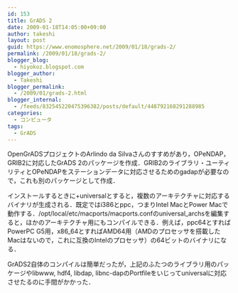 ```yaml
---
id: 153
title: GrADS 2
date: 2009-01-18T14:05:00+09:00
author: takeshi
layout: post
guid: https://www.enomosphere.net/2009/01/18/grads-2/
permalink: /2009/01/18/grads-2/
blogger_blog:
  - hiyokoz.blogspot.com
blogger_author:
  - Takeshi
blogger_permalink:
  - /2009/01/grads-2.html
blogger_internal:
  - /feeds/832545220475396382/posts/default/448792168291288985
categories:
  - コンピュータ
tags:
  - GrADS
---
```

OpenGrADSプロジェクトのArlindo da Silvaさんのすすめがあり，OPeNDAP，GRIB2に対応したGrADS 2のパッケージを作成．GRIB2のライブラリ・ユーティリティとOPeNDAPをステーションデータに対応させるためのgadapが必要なので，これも別のパッケージとして作成．

インストールするときに+universalとすると，複数のアーキテクチャに対応するバイナリが生成される．既定ではi386とppc，つまりIntel MacとPower Macで動作する．/opt/local/etc/macports/macports.confのuniversal_archsを編集すると，ほかのアーキテクチャ用にもコンパイルできる．例えば，ppc64とすればPowerPC G5用，x86_64とすればAMD64用（AMDのプロセッサを搭載したMacはないので，これに互換のIntelのプロセッサ）の64ビットのバイナリになる．

GrADS2自体のコンパイルは簡単だったが，上記のふたつのライブラリ用のパッケージやlibwww, hdf4, libdap, libnc-dapのPortfileをいじってuniversalに対応させたるのに手間がかかった．